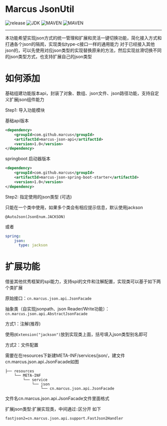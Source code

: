 # Marcus JsonUtil
<!-- Add buttons here -->
![release](https://img.shields.io/badge/Release-1.0-gree)
![JDK](https://img.shields.io/badge/JDK-8-blue??style=flat&logo=java)
![MAVEN](https://img.shields.io/badge/maven-3.6-red?style=flat&logo=apachemaven)
![MAVEN](https://img.shields.io/badge/springboot-2.4.5-orange?style=flat&logo=springboot)
<hr>
  本功能希望实现json方式的统一管理和扩展和灵活一键切换功能，简化接入方式和打通各个json的隔阂，实现类似type-c接口一样的通用能力
对于已经接入其他json的，可以先使用对应json类型的实现替换原来的方法，然后实现丝滑切换不同的json类型方式，也支持扩展自己的json类型

# 如何添加
基础组建功能版本api，封装了对象、数组、json文件、json路径功能，支持自定义扩展json组件能力

Step1: 导入功能模块

基础api版本
```xml
<dependency>
    <groupId>com.github.marcus</groupId>
    <artifactId>marcus-json-api</artifactId>
    <version>1.0</version>
</dependency>
```
springboot 启动器版本
```xml
<dependency>
    <groupId>com.github.marcus</groupId>
    <artifactId>marcus-json-spring-boot-starter</artifactId>
    <version>1.0</version>
</dependency>
```
Step2: 指定使用的json类型 (可选)

只能在一个类中使用，如果多个类会有相应提示信息，默认使用jackson

`@AutoJson(JsonEnum.JACKSON)`

或者
```yaml
spring:
    json:
      type: jackson
```

# 扩展功能
借鉴其他优秀框架的spi能力，支持spi的文件和注解配置，实现类可以基于如下两个类扩展

原始接口：`cn.marcus.json.api.JsonFacade`

抽象类（自实现jsonpath、json Reader/Write功能）：
`cn.marcus.json.api.AbstractJsonFacade`

方式1：注解(推荐)

使用`@Extension("jackson")`放到实现类上面，括号填入json类型别名即可

方式2：文件配置

需要在在resources下新建META-INF/services/json/，建文件
cn.marcus.json.api.JsonFacade如图

```
├── resources
    └── META-INF
        └── service
            └── json
                └── cn.marcus.json.api.JsonFacade
```

文件名cn.marcus.json.api.JsonFacade文件里面格式

扩展json类型:扩展实现类，中间通过`:`区分开 如下
```text
fastjson2=cn.marcus.json.api.support.FastJson2Handler
```




